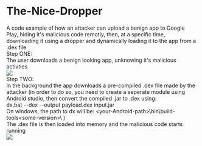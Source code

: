 # The-Nice-Dropper
A code example of how an attacker can upload a benign app to Google Play, hiding it's malicious code remotly, then, at a specific time, downloading it using a dropper and dynamically loading it to the app from a .dex file\
Step ONE:\
The user downloads a benign looking app, unknowing it's malicious activties\
<img src="https://github.com/dor-alt/The-Nice-Dropper/raw/master/TheNiceDropper/1.png" />
\
Step TWO:\
In the background the app downloads a pre-compiled .dex file made by the attacker (in order to do so, you need to create a seperate module using Android studio, then convert the compiled .jar to .dex using:\
dx.bat --dex --output payload.dex  input.jar\
On windows, the path to dx will be:  \<your-Android-path>\bin\build-tools\<some-version>\ )\
The .dex file is then loaded into memory and the malicious code starts running\
<img src="https://github.com/dor-alt/The-Nice-Dropper/raw/master/TheNiceDropper/2.JPG" />

